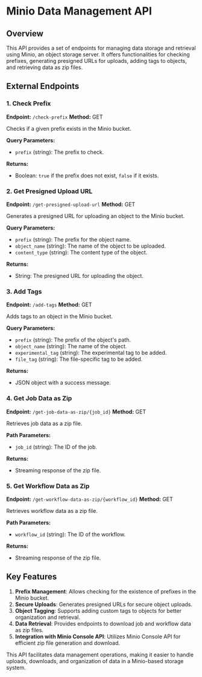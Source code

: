 # Minio Data Management API

## Overview

This API provides a set of endpoints for managing data storage and retrieval using Minio, an object storage server. It offers functionalities for checking prefixes, generating presigned URLs for uploads, adding tags to objects, and retrieving data as zip files.

## External Endpoints

### 1. Check Prefix

**Endpoint:** `/check-prefix`
**Method:** GET

Checks if a given prefix exists in the Minio bucket.

**Query Parameters:**
- `prefix` (string): The prefix to check.

**Returns:**
- Boolean: `true` if the prefix does not exist, `false` if it exists.

### 2. Get Presigned Upload URL

**Endpoint:** `/get-presigned-upload-url`
**Method:** GET

Generates a presigned URL for uploading an object to the Minio bucket.

**Query Parameters:**
- `prefix` (string): The prefix for the object name.
- `object_name` (string): The name of the object to be uploaded.
- `content_type` (string): The content type of the object.

**Returns:**
- String: The presigned URL for uploading the object.

### 3. Add Tags

**Endpoint:** `/add-tags`
**Method:** GET

Adds tags to an object in the Minio bucket.

**Query Parameters:**
- `prefix` (string): The prefix of the object's path.
- `object_name` (string): The name of the object.
- `experimental_tag` (string): The experimental tag to be added.
- `file_tag` (string): The file-specific tag to be added.

**Returns:**
- JSON object with a success message.

### 4. Get Job Data as Zip

**Endpoint:** `/get-job-data-as-zip/{job_id}`
**Method:** GET

Retrieves job data as a zip file.

**Path Parameters:**
- `job_id` (string): The ID of the job.

**Returns:**
- Streaming response of the zip file.

### 5. Get Workflow Data as Zip

**Endpoint:** `/get-workflow-data-as-zip/{workflow_id}`
**Method:** GET

Retrieves workflow data as a zip file.

**Path Parameters:**
- `workflow_id` (string): The ID of the workflow.

**Returns:**
- Streaming response of the zip file.

## Key Features

1. **Prefix Management**: Allows checking for the existence of prefixes in the Minio bucket.
2. **Secure Uploads**: Generates presigned URLs for secure object uploads.
3. **Object Tagging**: Supports adding custom tags to objects for better organization and retrieval.
4. **Data Retrieval**: Provides endpoints to download job and workflow data as zip files.
5. **Integration with Minio Console API**: Utilizes Minio Console API for efficient zip file generation and download.

This API facilitates data management operations, making it easier to handle uploads, downloads, and organization of data in a Minio-based storage system.